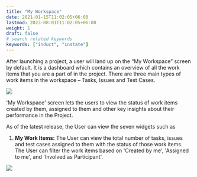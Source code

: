 ```yaml
---
title: "My Workspace"
date: 2021-01-15T11:02:05+06:00
lastmod: 2023-08-01T11:02:05+06:00
weight: 1
draft: false
# search related keywords
keywords: ["induct", "instate"]
---
```



After launching a project, a user will land up on the “My Workspace” screen by default. It is a dashboard which contains an overview of all the work items that you are a part of in the project. There are three main types of work items in the workspace – Tasks, Issues and Test Cases.

![](https://storage.googleapis.com/ktern-docs-files/my-workspace-1.png)

'My Workspace' screen lets the users to view the status of work items created by them, assigned to them and other key insights about their performance in the Project.

As of the latest release, the User can view the seven widgets such as

<!-- 1. **Profile Card:** Profile card gives the Organizational information of the User.

   ![](https://storage.googleapis.com/ktern-docs-files/my-workspace-2.png) -->

1. **My Work Items:** The User can view the total number of tasks, issues and test cases assigned to them with the status of those work items. The User can filter the work items based on 'Created by me', 'Assigned to me', and 'Involved as Participant'.

![](https://storage.googleapis.com/ktern-docs-files/my-workspace-dashboard.PNG)

<!-- 3. **My Work Items List:** The User can view the list of tasks, issues and test cases assigned to them with the status of those work items. The User can filter the work items based on 'Created by me', 'Assigned to me', and 'Involved as Participant'.

![](https://storage.googleapis.com/ktern-docs-files/my-workspace-4.png)

4. **My Overdue Work Items:** The User can view the list of overdue tasks, issues and test cases assigned to them with the status of those work items. The User can filter the work items based on 'Created by me', 'Assigned to me', and 'Involved as Participant'.

![](https://storage.googleapis.com/ktern-docs-files/my-workspace-5.png)

5. **My today's work items:** The User can view the list of tasks, issues and test cases assigned to them with the status of those work items assigned on that day. The User can filter the work items based on 'Created by me', 'Assigned to me', and 'Involved as Participant'.

6. **Latest Announcements:** This widget gives the latest announcements by the project managers.

![](https://storage.googleapis.com/ktern-docs-files/my-workspace-6.png)

7. **Upcoming Events:** This widget gives the list of upcoming events with respect to the Project.

8. **My Work Item Tracker:** This widget gives an interactive chart where the user can view the Planned vs Actual work items completed to view the linear growth of his performance in Project.

![](https://storage.googleapis.com/ktern-docs-files/my-workspace-7.png) -->
